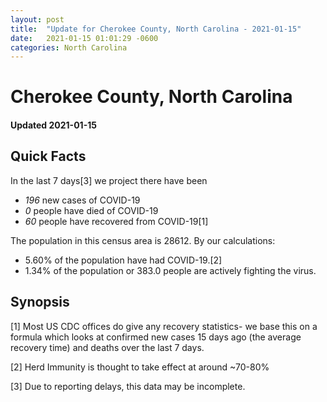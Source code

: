 ```yaml
---
layout: post
title:  "Update for Cherokee County, North Carolina - 2021-01-15"
date:   2021-01-15 01:01:29 -0600
categories: North Carolina
---
```


# Cherokee County, North Carolina
#### Updated 2021-01-15

## Quick Facts

In the last 7 days[3] we project there have been
- *196* new cases of COVID-19
- *0* people have died of COVID-19
- *60* people have recovered from COVID-19[1]

The population in this census area is 28612. By our calculations:
- 5.60% of the population have had COVID-19.[2]
- 1.34% of the population or 383.0 people are actively fighting the virus.

## Synopsis




[1] Most US CDC offices do give any recovery statistics- we base this on a formula which looks at confirmed new cases
15 days ago (the average recovery time) and deaths over the last 7 days.

[2] Herd Immunity is thought to take effect at around ~70-80%

[3] Due to reporting delays, this data may be incomplete.
 
    